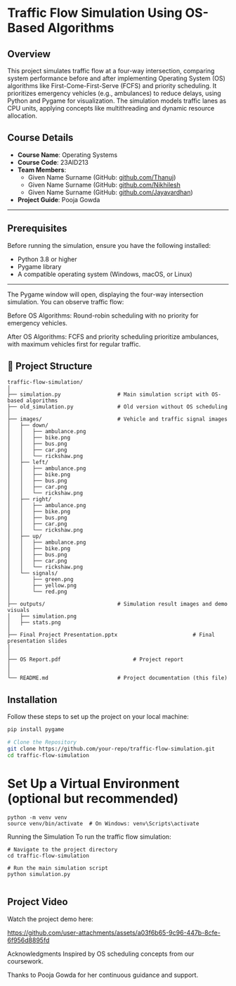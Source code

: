 # Traffic Flow Simulation Using OS-Based Algorithms

## Overview
This project simulates traffic flow at a four-way intersection, comparing system performance before and after implementing Operating System (OS) algorithms like First-Come-First-Serve (FCFS) and priority scheduling. It prioritizes emergency vehicles (e.g., ambulances) to reduce delays, using Python and Pygame for visualization. The simulation models traffic lanes as CPU units, applying concepts like multithreading and dynamic resource allocation.

## Course Details
- **Course Name**: Operating Systems  
- **Course Code**: 23AID213  
- **Team Members**:
  - Given Name Surname (GitHub: [github.com/Thanuj](https://github.com/ThanujMaligi))
  - Given Name Surname (GitHub: [github.com/Nikhilesh](https://github.com/mikey9029)
  - Given Name Surname (GitHub: [github.com/Jayavardhan](https://github.com/JAYYYYYYYYYYYYYYYYYYYYYYYYYY))
- **Project Guide**: Pooja Gowda

---

## Prerequisites
Before running the simulation, ensure you have the following installed:
- Python 3.8 or higher
- Pygame library
- A compatible operating system (Windows, macOS, or Linux)

---


The Pygame window will open, displaying the four-way intersection simulation. You can observe traffic flow:

Before OS Algorithms: Round-robin scheduling with no priority for emergency vehicles.

After OS Algorithms: FCFS and priority scheduling prioritize ambulances, with maximum vehicles first for regular traffic.


## 📁 Project Structure

```text
traffic-flow-simulation/
│
├── simulation.py                  # Main simulation script with OS-based algorithms
├── old_simulation.py              # Old version without OS scheduling
│
├── images/                        # Vehicle and traffic signal images
│   ├── down/
│   │   ├── ambulance.png
│   │   ├── bike.png
│   │   ├── bus.png
│   │   ├── car.png
│   │   └── rickshaw.png
│   ├── left/
│   │   ├── ambulance.png
│   │   ├── bike.png
│   │   ├── bus.png
│   │   ├── car.png
│   │   └── rickshaw.png
│   ├── right/
│   │   ├── ambulance.png
│   │   ├── bike.png
│   │   ├── bus.png
│   │   ├── car.png
│   │   └── rickshaw.png
│   ├── up/
│   │   ├── ambulance.png
│   │   ├── bike.png
│   │   ├── bus.png
│   │   ├── car.png
│   │   └── rickshaw.png
│   └── signals/
│       ├── green.png
│       ├── yellow.png
│       └── red.png
│
├── outputs/                       # Simulation result images and demo visuals
│   ├── simulation.png
│   ├── stats.png      
│
├── Final Project Presentation.pptx                        # Final presentation slides
│  
│
├── OS Report.pdf                       # Project report
│   
│
└── README.md                      # Project documentation (this file)
```






## Installation

Follow these steps to set up the project on your local machine:

```bash
pip install pygame
```

```bash
# Clone the Repository
git clone https://github.com/your-repo/traffic-flow-simulation.git
cd traffic-flow-simulation
```



# Set Up a Virtual Environment (optional but recommended)
```
python -m venv venv
source venv/bin/activate  # On Windows: venv\Scripts\activate
```



Running the Simulation
To run the traffic flow simulation:
```
# Navigate to the project directory
cd traffic-flow-simulation

# Run the main simulation script 
python simulation.py


```

## Project Video

Watch the project demo here:



https://github.com/user-attachments/assets/a03f6b65-9c96-447b-8cfe-6f956d8895fd



Acknowledgments
Inspired by OS scheduling concepts from our coursework.

Thanks to Pooja Gowda for her continuous guidance and support.
